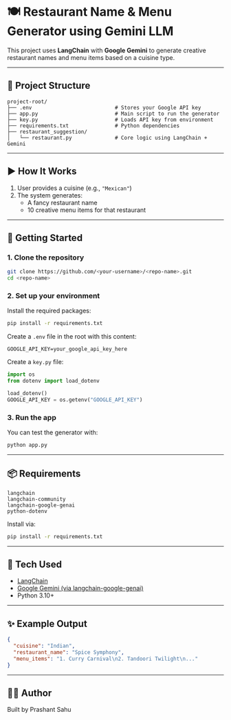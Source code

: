 # 🍽️ Restaurant Name & Menu Generator using Gemini LLM

This project uses **LangChain** with **Google Gemini** to generate creative restaurant names and menu items based on a cuisine type.

---

## 📁 Project Structure

```
project-root/
├── .env                           # Stores your Google API key
├── app.py                         # Main script to run the generator
├── key.py                         # Loads API key from environment
├── requirements.txt               # Python dependencies
├── restaurant_suggestion/
│   └── restaurant.py              # Core logic using LangChain + Gemini
```

---

## ▶️ How It Works

1. User provides a cuisine (e.g., `"Mexican"`)
2. The system generates:
   - A fancy restaurant name
   - 10 creative menu items for that restaurant

---

## 🚀 Getting Started

### 1. Clone the repository

```bash
git clone https://github.com/<your-username>/<repo-name>.git
cd <repo-name>
```

### 2. Set up your environment

Install the required packages:

```bash
pip install -r requirements.txt
```

Create a `.env` file in the root with this content:

```env
GOOGLE_API_KEY=your_google_api_key_here
```

Create a `key.py` file:

```python
import os
from dotenv import load_dotenv

load_dotenv()
GOOGLE_API_KEY = os.getenv("GOOGLE_API_KEY")
```

### 3. Run the app

You can test the generator with:

```bash
python app.py
```

---

## 📦 Requirements

```
langchain
langchain-community
langchain-google-genai
python-dotenv
```

Install via:

```bash
pip install -r requirements.txt
```

---

## 🧠 Tech Used

- [LangChain](https://www.langchain.com/)
- [Google Gemini (via langchain-google-genai)](https://ai.google.dev/)
- Python 3.10+

---

## ✨ Example Output

```json
{
  "cuisine": "Indian",
  "restaurant_name": "Spice Symphony",
  "menu_items": "1. Curry Carnival\n2. Tandoori Twilight\n..."
}
```

---


## 🙋‍♂️ Author

Built by Prashant Sahu
